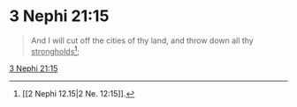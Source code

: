# 3 Nephi 21:15

> And I will cut off the cities of thy land, and throw down all thy <u>strongholds</u>[^a];

[3 Nephi 21:15](https://www.churchofjesuschrist.org/study/scriptures/bofm/3-ne/21?lang=eng&id=p15#p15)


[^a]: [[2 Nephi 12.15|2 Ne. 12:15]].  
